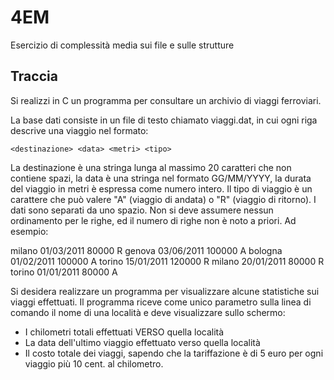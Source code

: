 # 4EM

Esercizio di complessità media sui file e sulle strutture

## Traccia

Si realizzi in C un programma per consultare un archivio di viaggi ferroviari.

La base dati consiste in un file di testo chiamato viaggi.dat, in cui ogni riga descrive una viaggio nel formato:

`<destinazione> <data> <metri> <tipo>`

La destinazione è una stringa lunga al massimo 20 caratteri che non contiene spazi, la data è una stringa nel formato GG/MM/YYYY,
la durata del viaggio in metri è espressa come numero intero. Il tipo di viaggio è un carattere che può valere "A" (viaggio di andata) o
"R" (viaggio di ritorno). I dati sono separati da uno spazio. Non si deve assumere nessun ordinamento per le righe, ed il numero di righe non è noto a priori.
Ad esempio:

milano 01/03/2011 80000 R
genova 03/06/2011 100000 A
bologna 01/02/2011 100000 A
torino 15/01/2011 120000 R
milano 20/01/2011 80000 R
torino 01/01/2011 80000 A

Si desidera realizzare un programma per visualizzare alcune statistiche sui viaggi effettuati. Il programma riceve come unico parametro sulla linea di comando il nome di una località e deve visualizzare sullo schermo:
-	I chilometri totali effettuati VERSO quella località
-	La data dell'ultimo viaggio effettuato verso quella località
-	Il costo totale dei viaggi, sapendo che la tariffazione è di 5 euro per ogni viaggio più 10 cent. al chilometro.

